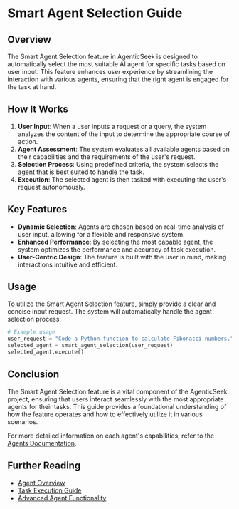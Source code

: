 # Smart Agent Selection Guide

## Overview
The Smart Agent Selection feature in AgenticSeek is designed to automatically select the most suitable AI agent for specific tasks based on user input. This feature enhances user experience by streamlining the interaction with various agents, ensuring that the right agent is engaged for the task at hand.

## How It Works

1. **User Input**: When a user inputs a request or a query, the system analyzes the content of the input to determine the appropriate course of action.
2. **Agent Assessment**: The system evaluates all available agents based on their capabilities and the requirements of the user's request.
3. **Selection Process**: Using predefined criteria, the system selects the agent that is best suited to handle the task.
4. **Execution**: The selected agent is then tasked with executing the user's request autonomously.

## Key Features
- **Dynamic Selection**: Agents are chosen based on real-time analysis of user input, allowing for a flexible and responsive system.
- **Enhanced Performance**: By selecting the most capable agent, the system optimizes the performance and accuracy of task execution.
- **User-Centric Design**: The feature is built with the user in mind, making interactions intuitive and efficient.

## Usage
To utilize the Smart Agent Selection feature, simply provide a clear and concise input request. The system will automatically handle the agent selection process:

```python
# Example usage
user_request = "Code a Python function to calculate Fibonacci numbers."
selected_agent = smart_agent_selection(user_request)
selected_agent.execute()
```

## Conclusion
The Smart Agent Selection feature is a vital component of the AgenticSeek project, ensuring that users interact seamlessly with the most appropriate agents for their tasks. This guide provides a foundational understanding of how the feature operates and how to effectively utilize it in various scenarios.

For more detailed information on each agent's capabilities, refer to the [Agents Documentation](docs/agents_overview.md). 

## Further Reading
- [Agent Overview](docs/agents_overview.md)
- [Task Execution Guide](docs/task_execution_guide.md)
- [Advanced Agent Functionality](docs/advanced_agent_guide.md)
